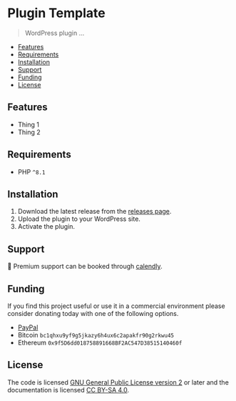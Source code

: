# Plugin Template

> WordPress plugin ...

- [Features](#features)
- [Requirements](#requirements)
- [Installation](#installation)
- [Support](#support)
- [Funding](#funding)
- [License](#license)

## Features

- Thing 1
- Thing 2

## Requirements

- PHP `^8.1`

## Installation

1. Download the latest release from the [releases page](https://github.com/carmelosantana/plugin-template-composer/releases).
2. Upload the plugin to your WordPress site.
3. Activate the plugin.

## Support

💎 Premium support can be booked through [calendly](https://calendly.com/carmelosantana/).

## Funding

If you find this project useful or use it in a commercial environment please consider donating today with one of the following options.

- [PayPal](https://www.paypal.com/donate/?business=PWVK9L8VGN4VA&no_recurring=0&currency_code=USD)
- Bitcoin `bc1qhxu9yf9g5jkazy6h4ux6c2apakfr90g2rkwu45`
- Ethereum `0x9f5D6dd018758891668BF2AC547D38515140460f`

## License

The code is licensed [GNU General Public License version 2](http://www.gnu.org/licenses/gpl-2.0.html) or later and the documentation is licensed [CC BY-SA 4.0](https://creativecommons.org/licenses/by-sa/4.0/).
